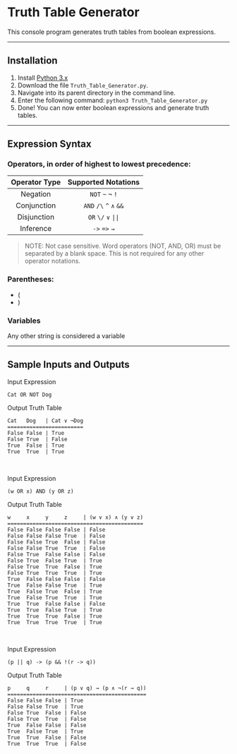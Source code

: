 # Truth Table Generator

This console program generates truth tables from boolean expressions.

-----

## Installation

1. Install [Python 3.x](https://www.python.org/downloads/)
2. Download the file `Truth_Table_Generator.py`.
3. Navigate into its parent directory in the command line. 
4. Enter the following command: `python3 Truth_Table_Generator.py`
5. Done! You can now enter boolean expressions and generate truth tables.

-----

## Expression Syntax 

### Operators, in order of highest to lowest precedence:
| Operator Type | Supported Notations |
|:-------------:|:-------------------:|
|    Negation   |`NOT` `~` `¬` `!`|
|  Conjunction  |`AND` `/\` `^` `∧` `&&`|
|  Disjunction  |`OR` `\/` `∨` `\|\|`|
|   Inference   |`->` `=>`  `→`|
> NOTE: Not case sensitive. Word operators (NOT, AND, OR) must be separated by a blank space. This is not required for any other operator notations.
### Parentheses:
* (
* )

### Variables
Any other string is considered a variable

-----

## Sample Inputs and Outputs

Input Expression

```
Cat OR NOT Dog
```

Output Truth Table

```
Cat   Dog   | Cat ∨ ¬Dog 
========================
False False | True
False True  | False
True  False | True
True  True  | True
```

<br>

Input Expression
```
(w OR x) AND (y OR z)
```

Output Truth Table
```
w     x     y     z     | (w ∨ x) ∧ (y ∨ z) 
===========================================
False False False False | False
False False False True  | False
False False True  False | False
False False True  True  | False
False True  False False | False
False True  False True  | True
False True  True  False | True
False True  True  True  | True
True  False False False | False
True  False False True  | True
True  False True  False | True
True  False True  True  | True
True  True  False False | False
True  True  False True  | True
True  True  True  False | True
True  True  True  True  | True
```

<br>

Input Expression
```
(p || q) -> (p && !(r -> q))
```

Output Truth Table
```
p     q     r     | (p ∨ q) → (p ∧ ¬(r → q)) 
============================================
False False False | True
False False True  | True
False True  False | False
False True  True  | False
True  False False | False
True  False True  | True
True  True  False | False
True  True  True  | False
```

